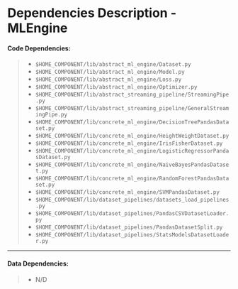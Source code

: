 # Dependencies Description - MLEngine


#### **Code Dependencies:**
> * `$HOME_COMPONENT/lib/abstract_ml_engine/Dataset.py`
> * `$HOME_COMPONENT/lib/abstract_ml_engine/Model.py`
> * `$HOME_COMPONENT/lib/abstract_ml_engine/Loss.py`
> * `$HOME_COMPONENT/lib/abstract_ml_engine/Optimizer.py`
> * `$HOME_COMPONENT/lib/abstract_streaming_pipeline/StreamingPipe.py`
> * `$HOME_COMPONENT/lib/abstract_streaming_pipeline/GeneralStreamingPipe.py`
> * `$HOME_COMPONENT/lib/concrete_ml_engine/DecisionTreePandasDataset.py`
> * `$HOME_COMPONENT/lib/concrete_ml_engine/HeightWeightDataset.py`
> * `$HOME_COMPONENT/lib/concrete_ml_engine/IrisFisherDataset.py`
> * `$HOME_COMPONENT/lib/concrete_ml_engine/LogisticRegressorPandasDataset.py`
> * `$HOME_COMPONENT/lib/concrete_ml_engine/NaiveBayesPandasDataset.py`
> * `$HOME_COMPONENT/lib/concrete_ml_engine/RandomForestPandasDataset.py`
> * `$HOME_COMPONENT/lib/concrete_ml_engine/SVMPandasDataset.py`
> * `$HOME_COMPONENT/lib/dataset_pipelines/datasets_load_pipelines.py`
> * `$HOME_COMPONENT/lib/dataset_pipelines/PandasCSVDatasetLoader.py`
> * `$HOME_COMPONENT/lib/dataset_pipelines/PandasDatasetSplit.py`
> * `$HOME_COMPONENT/lib/dataset_pipelines/StatsModelsDatasetLoader.py`

-----

#### **Data Dependencies:**
> * N/D